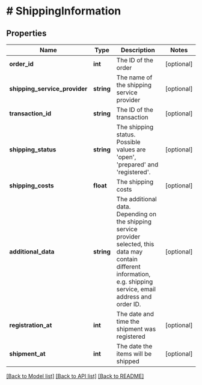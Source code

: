 # # ShippingInformation

## Properties

Name | Type | Description | Notes
------------ | ------------- | ------------- | -------------
**order_id** | **int** | The ID of the order | [optional] 
**shipping_service_provider** | **string** | The name of the shipping service provider | [optional] 
**transaction_id** | **string** | The ID of the transaction | [optional] 
**shipping_status** | **string** | The shipping status. Possible values are &#39;open&#39;, &#39;prepared&#39; and &#39;registered&#39;. | [optional] 
**shipping_costs** | **float** | The shipping costs | [optional] 
**additional_data** | **string** | The additional data. Depending on the shipping service provider selected, this data may contain different information, e.g. shipping service, email address and order ID. | [optional] 
**registration_at** | **int** | The date and time the shipment was registered | [optional] 
**shipment_at** | **int** | The date the items will be shipped | [optional] 

[[Back to Model list]](../../README.md#documentation-for-models) [[Back to API list]](../../README.md#documentation-for-api-endpoints) [[Back to README]](../../README.md)



